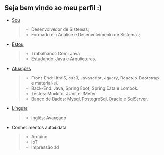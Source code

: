 ## Seja bem vindo ao meu perfil :)

 * [Sou](#Sou)
   > * Desenvolvedor de Sistemas;
   > * Formado em Análise e Desenvolvimento de Sistemas;

 * [Estou](#Estou)
   > * Trabalhando Com: Java
   > * Estudando: Java e Arquiteturas.
   
 * [Atuações](#Atuações)
   > * Front-End: Html5, css3, Javascript, Jquery, ReactJs, Bootstrap e material-ui.
   > * Back-End: Java, Spring Boot, Spring Data e Lombok.
   > * Testes: Mockito, JUnit e JMeter
   > * Banco de Dados: Mysql, PostegreSql, Oracle e SqlServer.
   
 * [Línguas](#Línguas)
   > * Inglês: Avançado

* Conhecimentos autodidata
  > * Arduino
  > * IoT
  > * Impressão 3d

